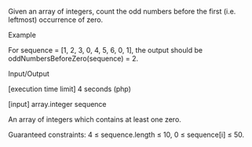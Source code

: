 Given an array of integers, count the odd numbers before the first (i.e. leftmost) occurrence of zero.

Example

For sequence = [1, 2, 3, 0, 4, 5, 6, 0, 1], the output should be
oddNumbersBeforeZero(sequence) = 2.

Input/Output

[execution time limit] 4 seconds (php)

[input] array.integer sequence

An array of integers which contains at least one zero.

Guaranteed constraints:
4 ≤ sequence.length ≤ 10,
0 ≤ sequence[i] ≤ 50.

